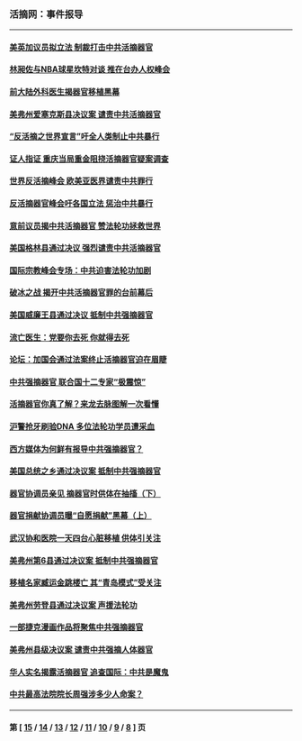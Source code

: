 ### 活摘网：事件报导
---
#### [美英加议员拟立法 制裁打击中共活摘器官](../../pages/nf5877/n13430251.md?12300430) 
#### [林昶佐与NBA球星坎特对谈 推在台办人权峰会](../../pages/nf5877/n13414467.md?12300430) 
#### [前大陆外科医生揭器官移植黑幕](../../pages/nf5877/n13401416.md?12300430) 
#### [美弗州爱塞克斯县决议案 谴责中共活摘器官](../../pages/nf5877/n13320919.md?12300430) 
#### [“反活摘之世界宣言”吁全人类制止中共暴行](../../pages/nf5877/n13259730.md?12300430) 
#### [证人指证 重庆当局重金阻挠活摘器官疑案调查](../../pages/nf5877/n13259127.md?12300430) 
#### [世界反活摘峰会 欧美亚医界谴责中共罪行](../../pages/nf5877/n13253550.md?12300430) 
#### [反活摘器官峰会吁各国立法 惩治中共暴行](../../pages/nf5877/n13245052.md?12300430) 
#### [意前议员揭中共活摘器官 赞法轮功拯救世界](../../pages/nf5877/n13203445.md?12300430) 
#### [美国格林县通过决议 强烈谴责中共活摘器官](../../pages/nf5877/n13119367.md?12300430) 
#### [国际宗教峰会专场：中共迫害法轮功加剧](../../pages/nf5877/n13088279.md?12300430) 
#### [破冰之战 揭开中共活摘器官罪的台前幕后](../../pages/nf5877/n13082457.md?12300430) 
#### [美国威廉王县通过决议 抵制中共强摘器官](../../pages/nf5877/n13056521.md?12300430) 
#### [流亡医生：党要你去死 你就得去死](../../pages/nf5877/n13052835.md?12300430) 
#### [论坛：加国会通过法案终止活摘器官迫在眉睫](../../pages/nf5877/n13029839.md?12300430) 
#### [中共强摘器官 联合国十二专家“极震惊”](../../pages/nf5877/n13024313.md?12300430) 
#### [活摘器官你真了解？来龙去脉图解一次看懂](../../pages/nf5877/n13013820.md?12300430) 
#### [沪警抢牙刷验DNA 多位法轮功学员遭采血](../../pages/nf5877/n12969218.md?12300430) 
#### [西方媒体为何鲜有报导中共强摘器官？](../../pages/nf5877/n12932034.md?12300430) 
#### [美国总统之乡通过决议案 抵制中共强摘器官](../../pages/nf5877/n12908242.md?12300430) 
#### [器官协调员亲见 摘器官时供体在抽搐（下）](../../pages/nf5877/n12898622.md?12300430) 
#### [器官捐献协调员曝“自愿捐献”黑幕（上）](../../pages/nf5877/n12878830.md?12300430) 
#### [武汉协和医院一天四台心脏移植 供体引关注](../../pages/nf5877/n12863175.md?12300430) 
#### [美弗州第6县通过决议案 抵制中共强摘器官](../../pages/nf5877/n12805218.md?12300430) 
#### [移植名家臧运金跳楼亡 其“青岛模式”受关注](../../pages/nf5877/n12803746.md?12300430) 
#### [美弗州劳登县通过决议案 声援法轮功](../../pages/nf5877/n12785715.md?12300430) 
#### [一部捷克漫画作品将聚焦中共强摘器官](../../pages/nf5877/n12785954.md?12300430) 
#### [美弗州县级决议案 谴责中共强摘人体器官](../../pages/nf5877/n12721290.md?12300430) 
#### [华人实名揭露活摘器官 追查国际：中共是魔鬼](../../pages/nf5877/n12691724.md?12300430) 
#### [中共最高法院院长周强涉多少人命案？](../../pages/nf5877/n12678074.md?12300430) 

---
#### 第 [ [15](./15.md?12300430) / [14](./14.md?12300430) / [13](./13.md?12300430) / [12](./12.md?12300430) / [11](./11.md?12300430) / [10](./10.md?12300430) / [9](./9.md?12300430) / [8](./8.md?12300430) ] 页
